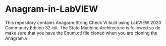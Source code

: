 # Anagram-in-LabVIEW
This repository contains Anagram String Check Vi built using LabVIEW 2020 Community Edition 32-bit. The State Machine Architecture is followed so do make sure that you have the Enum.ctl file cloned when you are cloning the Anagram.vi.

